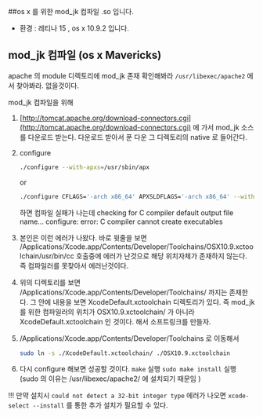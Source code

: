 ##os x 를 위한 mod_jk 컴파일 .so 입니다.

- 환경 : 레티나 15 , os x 10.9.2 입니다. 


## mod_jk 컴파일 (os x Mavericks‎)


apache 의 module 디렉토리에 mod_jk 존재 확인해봐라
`/usr/libexec/apache2` 에서 찾아봐라. 없을것이다.

mod_jk 컴파일을 위해 

1. [http://tomcat.apache.org/download-connectors.cgi](http://tomcat.apache.org/download-connectors.cgi) 에 가서 mod_jk 소스를 다운로드 받는다. 다운로드 받아서 푼 다운 그 디렉토리의 native 로 들어간다. 

2. configure

    ``` bash
    ./configure --with-apxs=/usr/sbin/apx
    ```
    or 
    ``` bash
    ./configure CFLAGS='-arch x86_64' APXSLDFLAGS='-arch x86_64' --with-apxs=/usr/sbin/apxs
    ```

    하면 컴파일 실패가 나는데
    checking for C compiler default output file name... configure: error: C compiler cannot create executables

3. 본인은 이런 에러가 나왔다. 바로 윗줄을 보면 
/Applications/Xcode.app/Contents/Developer/Toolchains/OSX10.9.xctoolchain/usr/bin/cc
호출중에 에러가 난것으로 해당 위치자체가 존재하지 않는다. 즉 컴파일러를 못찾아서 에러난것이다.

4. 위의 디렉토리를 보면 /Applications/Xcode.app/Contents/Developer/Toolchains/ 까지는 존재한다. 그 안에 내용을 보면 
XcodeDefault.xctoolchain 디렉토리가 있다. 즉 mod_jk 를 위한 컴파일러의 위치가 OSX10.9.xctoolchain/ 가 아니라 XcodeDefault.xctoolchain 인 것이다. 해서 소프트링크를 만들자. 

5. /Applications/Xcode.app/Contents/Developer/Toolchains 로 이동해서

    ``` bash
    sudo ln -s ./XcodeDefault.xctoolchain/ ./OSX10.9.xctoolchain
    ```

6. 다시 configure 해보면 성공할 것이다.
    `make` 실행
    `sudo make install` 실행 (sudo 의 이유는 /usr/libexec/apache2/ 에 설치되기 때문임 )


!!! 만약 설치시 
`could not detect a 32-bit integer type`
에러가 나오면 
`xcode-select --install` 를 통한 추가 설치가 필요할 수 있다. 

